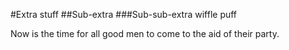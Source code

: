 #Extra stuff
##Sub-extra
###Sub-sub-extra
wiffle puff

Now is the time for all good men to come to the aid of their party.
